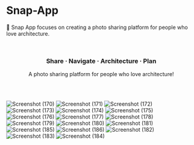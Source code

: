 # Snap-App
📸 Snap App focuses on creating a photo sharing platform for people who love architecture.
<div id="top"></div>

<!-- ----------------------------------------- -->

<!-- BADGES/SHIELDS SECTION -->
<!-- REFERENCE STYLE FOR READABILITY -->
<div align='center' markdown="1">



</div>
<br />

<!-- ----------------------------------------- -->

<!-- HEAD SECTION -->
<div align="center">

  <!-- PROJECT LOGO / TITLE -->

  <h3>Share · Navigate · Architecture · Plan</h3>

  <p>
   A photo sharing platform for people who love architecture!
  </p>

  <br />
</div>

<br />

<!-- ----------------------------------------- -->
![Screenshot (170)](https://user-images.githubusercontent.com/49005530/221260360-eccef6d3-ee9c-4150-ac20-f496462601b9.png)
![Screenshot (171)](https://user-images.githubusercontent.com/49005530/221260417-a0db1f48-54eb-4428-ab4d-566a38a3b74b.png)
![Screenshot (172)](https://user-images.githubusercontent.com/49005530/221260432-244def92-b027-4e3f-92f7-ef8c8d56876f.png)
![Screenshot (173)](https://user-images.githubusercontent.com/49005530/221260449-a2710644-4f28-418a-8611-2e13bb7533e7.png)
![Screenshot (174)](https://user-images.githubusercontent.com/49005530/221260500-5849c7af-b839-4f6d-b244-b97c48f1417b.png)
![Screenshot (175)](https://user-images.githubusercontent.com/49005530/221260535-ddb4e941-8e4b-4ddd-988c-e2ba8729dedd.png)
![Screenshot (176)](https://user-images.githubusercontent.com/49005530/221260551-a197f52d-88d1-4702-a75c-70f8d9f884d2.png)
![Screenshot (177)](https://user-images.githubusercontent.com/49005530/221260554-ca127e94-2064-4be5-919a-d277f711d088.png)
![Screenshot (178)](https://user-images.githubusercontent.com/49005530/221260594-b71782b6-76e2-4a15-bb14-f69c24f518c7.png)
![Screenshot (179)](https://user-images.githubusercontent.com/49005530/221260642-73531e7b-95de-4958-9990-48ae6983117c.png)
![Screenshot (180)](https://user-images.githubusercontent.com/49005530/221260790-1c02f74b-d68e-41f7-91a9-711ae075cb3a.png)
![Screenshot (181)](https://user-images.githubusercontent.com/49005530/221260897-ee4f939b-c87d-45bb-88ea-3e656586db53.png)
![Screenshot (185)](https://user-images.githubusercontent.com/49005530/221260337-cfa27121-c609-47d4-b86a-353e2b0acccf.png)
![Screenshot (186)](https://user-images.githubusercontent.com/49005530/221260351-e2be1a86-0001-4884-b607-4c1011e5a4f8.png)
![Screenshot (182)](https://user-images.githubusercontent.com/49005530/221260937-74214dc9-b134-492e-9a64-b0aa05fcf496.png)
![Screenshot (183)](https://user-images.githubusercontent.com/49005530/221260993-650e936e-bd04-4cd7-bb25-4b6ff3af9c15.png)
![Screenshot (184)](https://user-images.githubusercontent.com/49005530/221261040-c3b6a528-0ae8-4c41-abae-6b14e1b28cd2.png)
